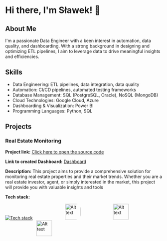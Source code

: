 # Hi there, I'm Sławek! 👋

## About Me
I'm a passionate Data Engineer with a keen interest in automation, data quality, and dashboarding. With a strong background in designing and optimizing ETL pipelines, I aim to leverage data to drive meaningful insights and efficiencies.

## Skills
 - Data Engineering: ETL pipelines, data integration, data quality
 - Automation: CI/CD pipelines, automated testing frameworks
 - Database Management: SQL (PostgreSQL, Oracle), NoSQL (MongoDB)
 - Cloud Technologies: Google Cloud, Azure
 - Dashboarding & Visualization: Power BI
 - Programming Languages: Python, SQL

## Projects
### Real Estate Monitoring

**Project link:** [Click here to open the source code](https://github.com/slawomirse/real-estate-monitoring)

**Link to created Dashboard:** [Dashboard](https://app.powerbi.com/view?r=eyJrIjoiYjE3YTAyMDItODAwZS00Mjg4LWFjYzktNjNjNGUyOGJkMGQ2IiwidCI6IjVmM2M1Njc1LWU1N2QtNDM1OC04ZTk5LTUzMzMxY2RlYzQ4ZiJ9)

**Description:** This project aims to provide a comprehensive solution for monitoring real estate properties and their market trends. Whether you are a real estate investor, agent, or simply interested in the market, this project will provide you with valuable insights and tools

**Tech stack:**

[![Tech stack](https://skillicons.dev/icons?i=docker,gcp,mongodb,py)](https://skillicons.dev)
<img src="https://d3v6byorcue2se.cloudfront.net/wp-content/uploads/2018/06/logomicrosoftpowerbi.png" alt="Alt text" width="50" height="50" style="padding-left: 100px; border-radius:15px;">
<img src="https://pbs.twimg.com/profile_images/1318604600677527552/stk8sqYZ_400x400.png" alt="Alt text" width="50" height="50" style="padding-left: 100px;">
<img src="https://pbs.twimg.com/media/EFOe7T4X4AEfIyl.jpg" alt="Alt text" width="50" height="50" style="padding-left: 100px;">







